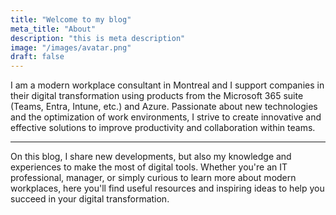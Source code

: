 ```yaml
---
title: "Welcome to my blog"
meta_title: "About"
description: "this is meta description"
image: "/images/avatar.png"
draft: false
---
```


I am a modern workplace consultant in Montreal and I support companies in their digital transformation using products from the Microsoft 365 suite (Teams, Entra, Intune, etc.) and Azure.
Passionate about new technologies and the optimization of work environments, I strive to create innovative and effective solutions to improve productivity and collaboration within teams.

---

On this blog, I share new developments, but also my knowledge and experiences to make the most of digital tools. Whether you're an IT professional, manager, or simply curious to learn more about modern workplaces, here you'll find useful resources and inspiring ideas to help you succeed in your digital transformation.